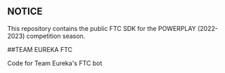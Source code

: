 ## NOTICE

This repository contains the public FTC SDK for the POWERPLAY (2022-2023) competition season.

##TEAM EUREKA FTC

Code for Team Eureka's FTC bot
